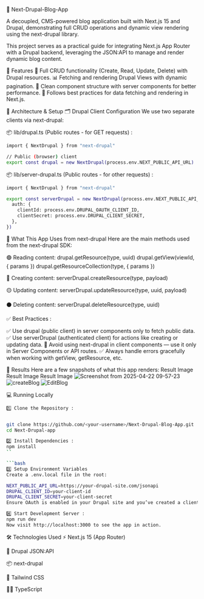 🧩 Next-Drupal-Blog-App

A decoupled, CMS-powered blog application built with Next.js 15 and Drupal, demonstrating full CRUD operations and dynamic view rendering using the next-drupal library.

This project serves as a practical guide for integrating Next.js App Router with a Drupal backend, leveraging the JSON:API to manage and render dynamic blog content.

🚀 Features
🔄 Full CRUD functionality (Create, Read, Update, Delete) with Drupal resources.
📊 Fetching and rendering Drupal Views with dynamic pagination.
🧱 Clean component structure with server components for better performance.
🧪 Follows best practices for data fetching and rendering in Next.js.


🧠 Architecture & Setup
🗂️ Drupal Client Configuration
We use two separate clients via next-drupal:


📦 lib/drupal.ts (Public routes - for GET requests) :

```bash
import { NextDrupal } from "next-drupal"

// Public (browser) client
export const drupal = new NextDrupal(process.env.NEXT_PUBLIC_API_URL)
```

📦 lib/server-drupal.ts (Public routes - for other requests) :
```bash
import { NextDrupal } from "next-drupal"

export const serverDrupal = new NextDrupal(process.env.NEXT_PUBLIC_API_URL, {
  auth: {
    clientId: process.env.DRUPAL_OAUTH_CLIENT_ID,
    clientSecret: process.env.DRUPAL_CLIENT_SECRET,
  },
})

```

🧰 What This App Uses from next-drupal
Here are the main methods used from the next-drupal SDK:

🟢 Reading content:
drupal.getResource(type, uuid) drupal.getView(viewId, { params }) drupal.getResourceCollection(type, { params })

🔴 Creating content:
serverDrupal.createResource(type, payload)

🟡 Updating content: 
serverDrupal.updateResource(type, uuid, payload)

⚫ Deleting content:
serverDrupal.deleteResource(type, uuid)

✅ Best Practices :

✅ Use drupal (public client) in server components only to fetch public data.
✅ Use serverDrupal (authenticated client) for actions like creating or updating data.
🚫 Avoid using next-drupal in client components — use it only in Server Components or API routes.
✅ Always handle errors gracefully when working with getView, getResource, etc.

📸 Results
Here are a few snapshots of what this app renders: Result Image Result Image Result Image
![Screenshot from 2025-04-22 09-57-23](https://github.com/user-attachments/assets/c2f26eec-f5fc-45c9-9734-0d25770a1ed2)
![createBlog](https://github.com/user-attachments/assets/041bfbb6-7e76-4c22-bd49-06c22c8a738e)
![EditBlog](https://github.com/user-attachments/assets/0e2ec747-a39a-48a1-99f4-968c85fae41d)


💻 Running Locally

```bash
1️⃣ Clone the Repository :


git clone https://github.com/<your-username>/Next-Drupal-Blog-App.git
cd Next-Drupal-app
```

```bash
2️⃣ Install Dependencies : 
npm install
``

```bash
3️⃣ Setup Environment Variables
Create a .env.local file in the root:

NEXT_PUBLIC_API_URL=https://your-drupal-site.com/jsonapi
DRUPAL_CLIENT_ID=your-client-id
DRUPAL_CLIENT_SECRET=your-client-secret
Ensure OAuth is enabled in your Drupal site and you’ve created a client with the necessary scopes.

```


```bash
4️⃣ Start Development Server :
npm run dev
Now visit http://localhost:3000 to see the app in action.

```

🛠️ Technologies Used
⚡ Next.js 15 (App Router)

🔌 Drupal JSON:API

📦 next-drupal

🎨 Tailwind CSS

🧑‍💻 TypeScript